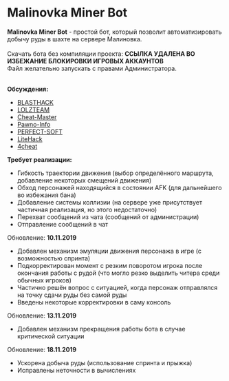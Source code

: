 <h1>Malinovka Miner Bot</h1>

<b>Malinovka Miner Bot</b> - простой бот, который позволит автоматизировать добычу руды в шахте на сервере Малиновка.
<br><br>Скачать бота без компиляции проекта: <b>ССЫЛКА УДАЛЕНА ВО ИЗБЕЖАНИЕ БЛОКИРОВКИ ИГРОВЫХ АККАУНТОВ</b>
<br>Файл желательно запускать с правами Администратора.<br><br>

<b>Обсуждения:</b>
- <a href="https://blast.hk/threads/42814/">BLASTHACK</a>
- <a href="https://lolzteam.org/threads/1205107//">LOLZTEAM</a>
- <a href="https://cheat-master.ru/forum/313-778511-1">Cheat-Master</a>
- <a href="https://pawno-info.ru/threads/321305-%D0%98%D1%81%D1%85%D0%BE%D0%B4%D0%BD%D0%B8%D0%BA%D0%B8-%D0%B1%D0%BE%D1%82%D0%B0-%D1%88%D0%B0%D1%85%D1%82%D1%91%D1%80%D0%B0-%D0%B4%D0%BB%D1%8F-Malinovka-RolePlay">Pawno-Info</a>
- <a href="https://perfect-soft.net/threads/bot-shaxtjor-dlja-malinovka-roleplay.3831/#post-34174">PERFECT-SOFT</a>
- <a href="https://litehack.ru/threads/bot-shaxtjor-dlja-malinovka-roleplay.17537/">LiteHack</a>
- <a href="https://4cheat.ru/showthread.php?p=1518621#post1518621">4cheat</a></br>


<b>Требует реализации:</b>
- Гибкость траектории движения (выбор определённого маршрута, добавление некоторых смещений движения)
- Обход персонажей находящийся в состоянии AFK (для дальнейшего во избежания бана)
- Добавление системы коллизии (на сервере уже присутствует частичная реализация, но этого недостаточно)
- Перехват сообщений из чата (сообщений от администрации)
- Отправление сообщений в чат

Обновление: <b>10.11.2019</b>
- Добавлен механизм эмуляции движения персонажа в игре (с возможностью спринта)
- Подкорректирован момент с резким поворотом игрока после окончания работы с рудой (что могло резко выделить читера среди обычных игроков)
- Частично решён вопрос с ситуацией, когда персонаж отправлялся на точку сдачи руды без самой руды
- Введены некоторые корректировки в саму консоль

Обновление: <b>13.11.2019</b><br>
- Добавлен механизм прекращения работы бота в случае критической ситуации

Обновление: <b>18.11.2019</b><br>
- Ускорена добыча руды (использование спринта и прыжка)
- Исправлены неточности в вычислениях
